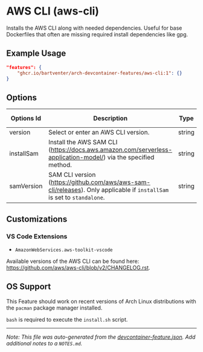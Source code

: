 
# AWS CLI (aws-cli)

Installs the AWS CLI along with needed dependencies. Useful for base Dockerfiles that often are missing required install dependencies like gpg.

## Example Usage

```json
"features": {
    "ghcr.io/bartventer/arch-devcontainer-features/aws-cli:1": {}
}
```

## Options

| Options Id | Description | Type | Default Value |
|-----|-----|-----|-----|
| version | Select or enter an AWS CLI version. | string | latest |
| installSam | Install the AWS SAM CLI (https://docs.aws.amazon.com/serverless-application-model/) via the specified method. | string | none |
| samVersion | SAM CLI version (https://github.com/aws/aws-sam-cli/releases). Only applicable if `installSam` is set to `standalone`. | string | latest |

## Customizations

### VS Code Extensions

- `AmazonWebServices.aws-toolkit-vscode`

Available versions of the AWS CLI can be found here: https://github.com/aws/aws-cli/blob/v2/CHANGELOG.rst.

## OS Support

This Feature should work on recent versions of Arch Linux distributions with the `pacman` package manager installed.

`bash` is required to execute the `install.sh` script.


---

_Note: This file was auto-generated from the [devcontainer-feature.json](https://github.com/bartventer/arch-devcontainer-features/blob/main/src/aws-cli/devcontainer-feature.json).  Add additional notes to a `NOTES.md`._
